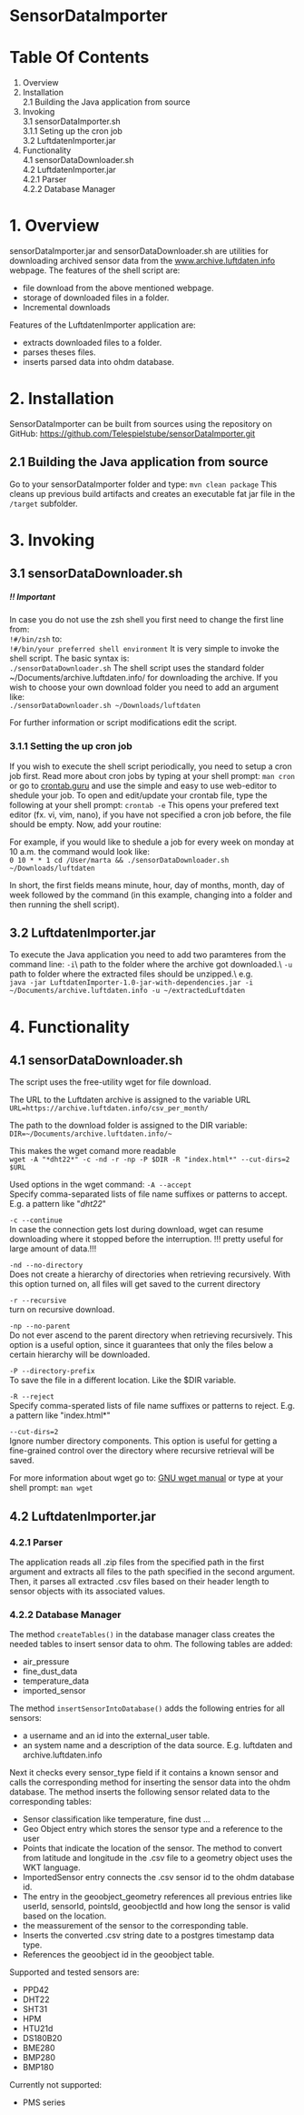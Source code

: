 # SensorDataImporter 

# Table Of Contents
1. Overview
2. Installation\
2.1 Building the Java application from source
3. Invoking\
3.1 sensorDataImporter.sh\
3.1.1 Seting up the cron job\
3.2 LuftdatenImporter.jar
4. Functionality\
4.1 sensorDataDownloader.sh\
4.2 LuftdatenImporter.jar\
4.2.1 Parser\
4.2.2 Database Manager


# 1. Overview

sensorDataImporter.jar and sensorDataDownloader.sh are utilities for downloading archived sensor data from the www.archive.luftdaten.info webpage. 
The features of the shell script are:
* file download from the above mentioned webpage.
* storage of downloaded files in a folder.
* Incremental downloads 

Features of the LuftdatenImporter application are:
* extracts downloaded files to a folder.
* parses theses files.
* inserts parsed data into ohdm database.

# 2. Installation

SensorDataImporter can be built from sources using the repository on GitHub: https://github.com/Telespielstube/sensorDataImporter.git

## 2.1 Building the Java application from source
Go to your sensorDataImporter folder and type: 
`mvn clean package`
This cleans up previous build artifacts and creates an executable fat jar file in the `/target` subfolder. 

# 3. Invoking
## 3.1 sensorDataDownloader.sh
##### !! Important
In case you do not use the zsh shell you first need to change the first line from:\
`!#/bin/zsh`
to:\
`!#/bin/your preferred shell environment`
It is very simple to invoke the shell script. The basic syntax is:\
`./sensorDataDownloader.sh`
The shell script uses the standard folder ~/Documents/archive.luftdaten.info/ for downloading the archive.
If you wish to choose your own download folder you need to add an argument like:\
``./sensorDataDownloader.sh ~/Downloads/luftdaten``

For further information or script modifications edit the script.

### 3.1.1 Setting the up cron job
If you wish to execute the shell script periodically, you need to setup a cron job first. Read more about cron jobs by typing at your shell prompt: 
`man cron` 
or go to [crontab.guru](https://crontab.guru) and use the simple and easy to use web-editor to shedule your job. 
To open and edit/update your crontab file, type the following at your shell prompt:
`crontab -e`
This opens your prefered text editor (fx. vi, vim, nano), if you have not specified a cron job before, the file should be empty. Now, add your routine:

For example, if you would like to shedule a job for every week on monday at 10 a.m. the command would look like:\
`0 10 * * 1 cd /User/marta && ./sensorDataDownloader.sh ~/Downloads/luftdaten` 

In short, the first fields means minute, hour, day of months, month, day of week followed by the command (in this example, changing into a folder and then running the shell script). 

## 3.2 LuftdatenImporter.jar
 To execute the Java application you need to add two paramteres from the command line: 
 `-i`\ 
 	path to the folder where the archive got downloaded.\ 
 `-u`\
 	path to folder where the extracted files should be unzipped.\ 
e.g.\
`java -jar LuftdatenImporter-1.0-jar-with-dependencies.jar -i ~/Documents/archive.luftdaten.info -u ~/extractedLuftdaten`

# 4. Functionality   
## 4.1 sensorDataDownloader.sh
The script uses the free-utility wget for file download.

The URL to the Luftdaten archive is assigned to the variable URL 
`URL=https://archive.luftdaten.info/csv_per_month/`

The path to the download folder is assigned to the DIR variable:\
`DIR=~/Documents/archive.luftdaten.info/~`

This makes the wget comand more readable\
`wget -A "*dht22*" -c -nd -r -np -P $DIR -R "index.html*" --cut-dirs=2 $URL`

Used options in the wget command:
`-A --accept`\
	Specify comma-separated lists of file name suffixes or patterns to accept. E.g. a pattern like "*dht22*" 

`-c --continue`\
	In case the connection gets lost during download, wget can resume downloading where it stopped before the interruption.
	!!! pretty useful for large amount of data.!!!
	
`-nd --no-directory`\
	Does not create a hierarchy of directories when retrieving recursively. With this option turned on, all files will get saved to the current directory

`-r --recursive`\
	turn on recursive download.
	
`-np --no-parent`\
	Do not ever ascend to the parent directory when retrieving recursively. This option is a useful option, since it guarantees that only the files below a certain hierarchy will be downloaded.

`-P --directory-prefix`\
	To save the file in a different location. Like the $DIR variable.

`-R --reject`\
	Specify comma-sperated lists of file name suffixes or patterns to reject. E.g. a pattern like "index.html*"

`--cut-dirs=2`\
	Ignore number directory components. This option is useful for getting a fine-grained control over the directory where recursive retrieval will be saved.

For more information about wget go to: [GNU wget manual](https://www.gnu.org/software/wget/manual/wget.html#Overview) or type at your shell prompt:
`man wget`

## 4.2 LuftdatenImporter.jar
### 4.2.1 Parser
The application reads all .zip files from the specified path in the first argument and extracts all files to the path specified in the second argument.
Then, it parses all extracted .csv files based on their header length to sensor objects with its associated values. 

### 4.2.2 Database Manager
The method `createTables()` in the database manager class creates the needed tables to insert sensor data to ohm. The following tables are added:
* air_pressure
* fine_dust_data
* temperature_data
* imported_sensor

The method `insertSensorIntoDatabase()` adds the following entries for all sensors:
* a username and an id into the external_user table.
* an system name and a description of the data source. E.g. luftdaten and archive.luftdaten.info

Next it checks every sensor_type field if it contains a known sensor and calls the corresponding method for inserting the sensor data into the ohdm database. The method inserts the following sensor related data to the corresponding tables:
* Sensor classification like temperature, fine dust ...
* Geo Object entry which stores the sensor type and a reference to the user
* Points that indicate the location of the sensor. The method to convert from latitude and longitude in the .csv file to a geometry object uses the WKT language.
* ImportedSensor entry connects the .csv sensor id to the ohdm database id.
* The entry in the geoobject_geometry references all previous entries like userId, sensorId, pointsId, geoobjectId and how long the sensor is valid based on the location. 
* the meassurement of the sensor to the corresponding table.
* Inserts the converted .csv string date to a postgres timestamp data type.
* References the geoobject id in the geoobject table.

Supported and tested sensors are:
* PPD42
* DHT22
* SHT31
* HPM
* HTU21d
* DS180B20
* BME280
* BMP280
* BMP180

Currently not supported:
* PMS series

